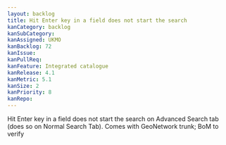 ```yaml
---
layout: backlog
title: Hit Enter key in a field does not start the search
kanCategory: backlog
kanSubCategory:
kanAssigned: UKMO
kanBacklog: 72
kanIssue:
kanPullReq:
kanFeature: Integrated catalogue
kanRelease: 4.1
kanMetric: 5.1
kanSize: 2
kanPriority: 8
kanRepo:
---
```

Hit Enter key in a field does not start the search on Advanced Search tab (does so on Normal Search Tab). Comes with GeoNetwork trunk; BoM to verify
